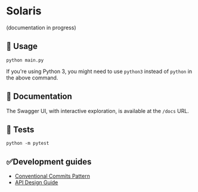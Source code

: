 # Solaris
(documentation in progress)

## 🚀 Usage
```
python main.py
```
If you're using Python 3, you might need to use `python3` instead of `python` in the above command.

## 📖 Documentation
The Swagger UI, with interactive exploration, is available at the `/docs` URL.

## 🧪 Tests
```
python -m pytest
```

## ✅Development guides
- [Conventional Commits Pattern](https://medium.com/linkapi-solutions/conventional-commits-pattern-3778d1a1e657)
- [API Design Guide](https://github.com/NationalBankBelgium/REST-API-Design-Guide)